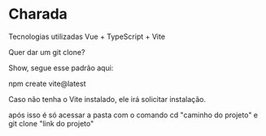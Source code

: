 # Charada

Tecnologias utilizadas
Vue + TypeScript + Vite

Quer dar um git clone?

Show, segue esse padrão aqui:

npm create vite@latest

Caso não tenha o Vite instalado, ele irá solicitar instalação.

após isso é só acessar a pasta com o comando cd "caminho do projeto"
e git clone "link do projeto"

